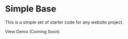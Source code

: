 # Simple Base
This is a simple set of starter code for any website project.

View Demo (Coming Soon)
